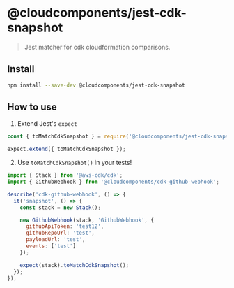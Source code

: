 # @cloudcomponents/jest-cdk-snapshot

> Jest matcher for cdk cloudformation comparisons.

## Install

```bash
npm install --save-dev @cloudcomponents/jest-cdk-snapshot
```

## How to use

1. Extend Jest's `expect`

```javascript
const { toMatchCdkSnapshot } = require('@cloudcomponents/jest-cdk-snapshot');

expect.extend({ toMatchCdkSnapshot });
```

2. Use `toMatchCdkSnapshot()` in your tests!

```javascript
import { Stack } from '@aws-cdk/cdk';
import { GithubWebhook } from '@cloudcomponents/cdk-github-webhook';

describe('cdk-github-webhook', () => {
  it('snapshot', () => {
    const stack = new Stack();

    new GithubWebhook(stack, 'GithubWebhook', {
      githubApiToken: 'test12',
      githubRepoUrl: 'test',
      payloadUrl: 'test',
      events: ['test']
    });

    expect(stack).toMatchCdkSnapshot();
  });
});
```
